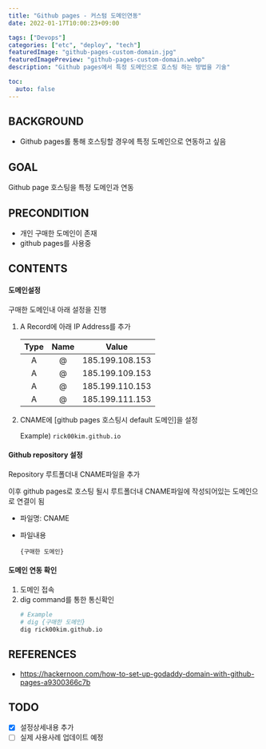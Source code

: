 ```yaml
---
title: "Github pages - 커스텀 도메인연동"
date: 2022-01-17T10:00:23+09:00

tags: ["Devops"]
categories: ["etc", "deploy", "tech"]
featuredImage: "github-pages-custom-domain.jpg"
featuredImagePreview: "github-pages-custom-domain.webp"
description: "Github pages에서 특정 도메인으로 호스팅 하는 방법을 기술"

toc:
  auto: false
---
```


<!--more-->

## BACKGROUND

- Github pages롤 통해 호스팅할 경우에 특정 도메인으로 연동하고 싶음

## GOAL

Github page 호스팅을 특정 도메인과 연동

## PRECONDITION

- 개인 구매한 도메인이 존재
- github pages를 사용중

## CONTENTS

#### 도메인설정

구매한 도메인내 아래 설정을 진행

1. A Record에 아래 IP Address를 추가

   | Type | Name |      Value      |
   | :--: | :--: | :-------------: |
   |  A   |  @   | 185.199.108.153 |
   |  A   |  @   | 185.199.109.153 |
   |  A   |  @   | 185.199.110.153 |
   |  A   |  @   | 185.199.111.153 |

2. CNAME에 [github pages 호스팅시 default 도메인]을 설정

   Example) `rick00kim.github.io`

#### Github repository 설정

Repository 루트폴더내 CNAME파일을 추가

이후 github pages로 호스팅 될시 루트폴더내 CNAME파일에 작성되어있는 도메인으로 연결이 됨

- 파일명: CNAME

- 파일내용

  ```text
  {구매한 도메인}
  ```

#### 도메인 연동 확인

1. 도메인 접속
2. dig command를 통한 통신확인
   ```bash
   # Example
   # dig {구매한 도메인}
   dig rick00kim.github.io
   ```

## REFERENCES

- https://hackernoon.com/how-to-set-up-godaddy-domain-with-github-pages-a9300366c7b

## TODO

- [x] 설정상세내용 추가
- [ ] 실제 사용사례 업데이트 예정
